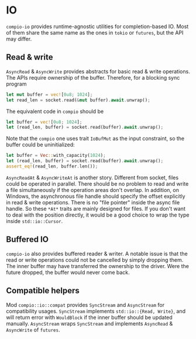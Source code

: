 # IO

`compio-io` provides runtime-agnostic utilities for completion-based IO.
Most of them share the same name as the ones in `tokio` or `futures`, but the API may differ.

## Read & write
`AsyncRead` & `AsyncWrite` provides abstracts for basic read & write operations.
The APIs require ownership of the buffer.
Therefore, for a blocking sync program
```rust
let mut buffer = vec![0u8; 1024];
let read_len = socket.read(&mut buffer).await.unwrap();
```
The equivalent code in `compio` should be
```rust
let buffer = vec![0u8; 1024];
let (read_len, buffer) = socket.read(buffer).await.unwrap();
```
Note that the `compio` one uses trait `IoBufMut` as the input constraint, so the buffer could be uninitialized:
```rust
let buffer = Vec::with_capacity(1024);
let (read_len, buffer) = socket.read(buffer).await.unwrap();
assert_eq!(read_len, buffer.len());
```

`AsyncReadAt` & `AsyncWriteAt` is another story.
Different from socket, files could be operated in parallel.
There should be no problem to read and write a file simultaneously if the operation areas don't overlap.
In addition, on Windows, the asynchronous file handle should specify the offset explicitly in read & write operations.
There is no "file pointer" inside the async file handle.
So these `*At*` traits are mainly designed for files.
If you don't want to deal with the position directly, it would be a good choice to wrap the type inside `std::io::Cursor`.

## Buffered IO
`compio-io` also provides buffered reader & writer.
A notable issue is that the read or write operations could not be cancelled by simply dropping them.
The inner buffer may have transferred the ownership to the driver.
Were the future dropped, the buffer would never come back.

## Compatible helpers
Mod `compio::io::compat` provides `SyncStream` and `AsyncStream` for compatibility usages.
`SyncStream` implements `std::io::{Read, Write}`, and will return error with `WouldBlock` if the inner buffer should be updated manually.
`AsyncStream` wraps `SyncStream` and implements `AsyncRead` & `AsyncWrite` of `futures`.
